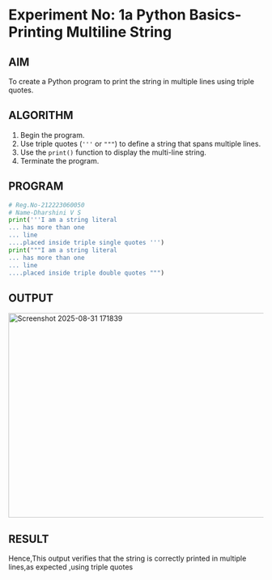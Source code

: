 # Experiment No: 1a Python Basics- Printing Multiline String

## AIM  
To create a Python program to print the string in multiple lines using triple quotes.

## ALGORITHM  
1. Begin the program.  
2. Use triple quotes (`'''` or `"""`) to define a string that spans multiple lines.  
3. Use the `print()` function to display the multi-line string.  
4. Terminate the program.

## PROGRAM
```python
# Reg.No-212223060050
# Name-Dharshini V S
print('''I am a string literal
... has more than one
... line
....placed inside triple single quotes ''')
print("""I am a string literal
... has more than one
... line
....placed inside triple double quotes """)
```
## OUTPUT
<img width="1157" height="404" alt="Screenshot 2025-08-31 171839" src="https://github.com/user-attachments/assets/8d036a64-2ddf-423c-aae8-e7117b15a7e1" />

## RESULT
Hence,This output verifies that the string is correctly printed in multiple lines,as expected ,using triple quotes

